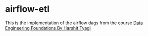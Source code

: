 # airflow-etl
This is the implementation of the airflow dags from the course [Data Engineering Foundations By Harshit Tyagi](https://www.linkedin.com/learning/data-engineering-foundations)
